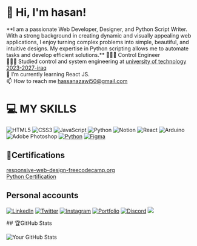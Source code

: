  <h1>👋 Hi, I'm hasan!</h1>
**I am a passionate Web Developer, Designer, and Python Script Writer. With a strong background in creating dynamic and visually appealing web applications, I enjoy turning complex problems into simple, beautiful, and intuitive designs. My expertise in Python scripting allows me to automate tasks and develop efficient solutions.**
👩🏻‍💻 Control Engineer<br/>
👩🏻‍🎓 Studied control and system engineering at <a href="https://cse.uotechnology.edu.iq/index.php/"target="_blank">university of technology 2023-2027-iraq</a><br/>
🌱 I’m currently learning React JS.<br/>
 📫 How to reach me <a href="mailto:hassanazawi50@gmail.com">hassanazawi50@gmail.com</a>


# 💻 MY SKILLS
![HTML5](https://img.shields.io/badge/html5-%23E34F26.svg?style=for-the-badge&logo=html5&logoColor=white)
![CSS3](https://img.shields.io/badge/css3-%231572B6.svg?style=for-the-badge&logo=css3&logoColor=white)
![JavaScript](https://img.shields.io/badge/javascript-%23323330.svg?style=for-the-badge&logo=javascript&logoColor=%23F7DF1E)
![Python](https://img.shields.io/badge/python-3670A0?style=for-the-badge&logo=python&logoColor=ffdd54)
![Notion](https://img.shields.io/badge/Notion-%23000000.svg?style=for-the-badge&logo=notion&logoColor=white)
![React](https://img.shields.io/badge/react-%2320232a.svg?style=for-the-badge&logo=react&logoColor=%2361DAFB)
![Arduino](https://img.shields.io/badge/-Arduino-00979D?style=for-the-badge&logo=Arduino&logoColor=white) ![Adobe Photoshop](https://img.shields.io/badge/adobephotoshop-%2331A8FF.svg?style=for-the-badge&logo=adobephotoshop&logoColor=white)
[![Python](https://img.shields.io/badge/Python-3776AB?style=for-the-badge&logo=python&logoColor=white)](https://www.python.org)
[![Figma](https://img.shields.io/badge/Figma-F24E1E?style=for-the-badge&logo=figma&logoColor=white)](https://www.figma.com)
## 📑Certifications
<a href="https://freecodecamp.org/certification/CjDQ/responsive-web-design">responsive-web-design-freecodecamp.org</a><br>
<a href="https://www.codedex.io/certificates/9df54245-b96c-4452-b8d7-042eacb0b179">Python Certification</a>
## Personal accounts
[![LinkedIn](https://img.shields.io/badge/LinkedIn-0077B5?style=for-the-badge&logo=linkedin&logoColor=white)](https://www.linkedin.com/in/32aaa0226/)
[![Twitter](https://img.shields.io/badge/Twitter-1DA1F2?style=for-the-badge&logo=twitter&logoColor=white)](https://x.com/CjDQ__)
[![Instagram](https://img.shields.io/badge/Instagram-E4405F?style=for-the-badge&logo=instagram&logoColor=white)](https://www.instagram.com/hsn_fi0)
[![Portfolio](https://img.shields.io/badge/Portfolio-000?style=for-the-badge&logo=internet-explorer&logoColor=white)](https://hasan580.github.io/)
[![Discord](https://img.shields.io/badge/Discord-5865F2?style=for-the-badge&logo=discord&logoColor=white)](https://discord.gg/UYVnK2aF)
<a href="https://www.codedex.io/@Hassanf" target="_blank">
    <img src="https://img.shields.io/badge/CODEDEX-FF5733?style=for-the-badge&logo=codepen&logoColor=white"/>
  </a>
</p>
## 🏆GitHub Stats


![Your GitHub Stats](https://github-readme-stats.vercel.app/api?username=Hasan580&show_icons=true&theme=tokyonight&hide_border=true&count_private=true)
